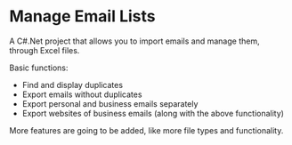 # Manage Email Lists

A C#.Net project that allows you to import emails and manage them, through Excel files.

Basic functions:

- Find and display duplicates
- Export emails without duplicates
- Export personal and business emails separately
- Export websites of business emails (along with the above functionality)

More features are going to be added, like more file types and functionality.
